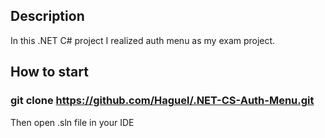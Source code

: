 ## Description
In this .NET C# project I realized auth menu as my exam project.

## How to start
### git clone https://github.com/Haguel/.NET-CS-Auth-Menu.git
Then open .sln file in your IDE

